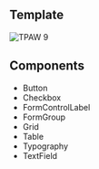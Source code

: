 ## Template
![TPAW 9](https://user-images.githubusercontent.com/118172721/202378291-59a8f4f0-49f3-48f2-8594-b32a91b7bee4.jpg)

## Components

*  Button
*  Checkbox
*  FormControlLabel
*  FormGroup
*  Grid
*  Table
*  Typography
*  TextField
